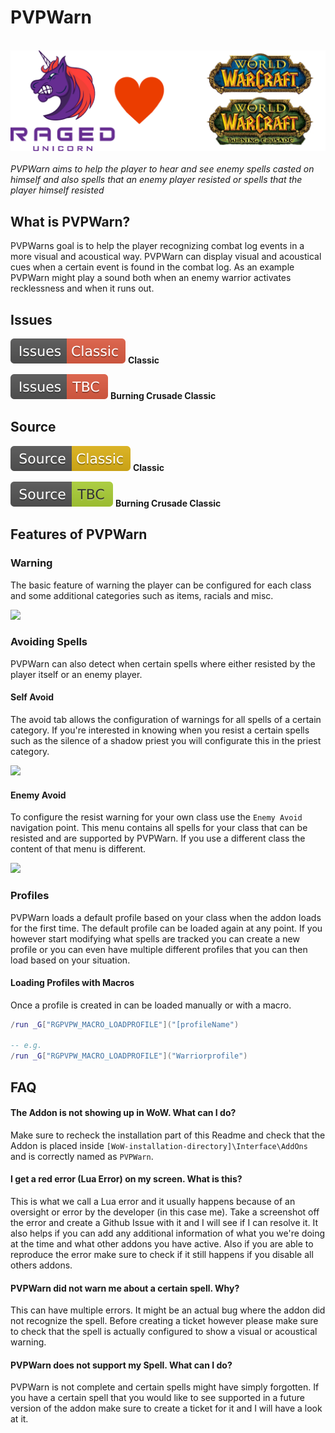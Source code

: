 # PVPWarn
&nbsp;  
![](https://raw.githubusercontent.com/RagedUnicorn/wow-pvpwarn-meta/master/assets/ragedunicorn_love_classic_and_tbc.png)
&nbsp;  
_PVPWarn aims to help the player to hear and see enemy spells casted on himself and also spells that an enemy player resisted or spells that the player himself resisted_

## What is PVPWarn?

PVPWarns goal is to help the player recognizing combat log events in a more visual and acoustical way. PVPWarn can display visual and acoustical cues when a certain event is found in the combat log. As an example PVPWarn might play a sound both when an enemy warrior activates recklessness and when it runs out.

## Issues

[![](https://raw.githubusercontent.com/RagedUnicorn/wow-pvpwarn-meta/master/assets/issues_classic.svg)](https://github.com/RagedUnicorn/wow-classic-pvpwarn/issues) **Classic**

[![](https://raw.githubusercontent.com/RagedUnicorn/wow-pvpwarn-meta/master/assets/issues_bcc.svg)](https://github.com/RagedUnicorn/wow-bcc-pvpwarn/issues) **Burning Crusade Classic**

## Source

[![](https://raw.githubusercontent.com/RagedUnicorn/wow-pvpwarn-meta/master/assets/source_classic.svg)](https://github.com/RagedUnicorn/wow-classic-pvpwarn) **Classic**

[![](https://raw.githubusercontent.com/RagedUnicorn/wow-pvpwarn-meta/master/assets/source_bcc.svg)](https://github.com/RagedUnicorn/wow-bcc-pvpwarn) **Burning Crusade Classic**

## Features of PVPWarn

### Warning

The basic feature of warning the player can be configured for each class and some additional categories such as items, racials and misc.

![](https://raw.githubusercontent.com/RagedUnicorn/wow-pvpwarn-meta/master/assets/pvpwarn_configure_spell.gif)

### Avoiding Spells

PVPWarn can also detect when certain spells where either resisted by the player itself or an enemy player.

#### Self Avoid

The avoid tab allows the configuration of warnings for all spells of a certain category. If you're interested in knowing when you resist a certain spells such as the silence of a shadow priest you will configurate this in the priest category.

![](https://raw.githubusercontent.com/RagedUnicorn/wow-pvpwarn-meta/master/assets/pvpwarn_configure_self_avoid.gif)

#### Enemy Avoid

To configure the resist warning for your own class use the `Enemy Avoid` navigation point. This menu contains all spells for your class that can be resisted and are supported by PVPWarn. If you use a different class the content of that menu is different.

![](https://raw.githubusercontent.com/RagedUnicorn/wow-pvpwarn-meta/master/assets/pvpwarn_configure_enemy_avoid.gif)

### Profiles

PVPWarn loads a default profile based on your class when the addon loads for the first time. The default profile can be loaded again at any point. If you however start modifying what spells are tracked you can create a new profile or you can even have multiple different profiles that you can then load based on your situation.

#### Loading Profiles with Macros

Once a profile is created in can be loaded manually or with a macro.

```lua
/run _G["RGPVPW_MACRO_LOADPROFILE"]("[profileName")

-- e.g.
/run _G["RGPVPW_MACRO_LOADPROFILE"]("Warriorprofile")
```

## FAQ

#### The Addon is not showing up in WoW. What can I do?

Make sure to recheck the installation part of this Readme and check that the Addon is placed inside `[WoW-installation-directory]\Interface\AddOns` and is correctly named as `PVPWarn`.

#### I get a red error (Lua Error) on my screen. What is this?

This is what we call a Lua error and it usually happens because of an oversight or error by the developer (in this case me). Take a screenshot off the error and create a Github Issue with it and I will see if I can resolve it. It also helps if you can add any additional information of what you we're doing at the time and what other addons you have active. Also if you are able to reproduce the error make sure to check if it still happens if you disable all others addons.

#### PVPWarn did not warn me about a certain spell. Why?

This can have multiple errors. It might be an actual bug where the addon did not recognize the spell. Before creating a ticket however please make sure to check that the spell is actually configured to show a visual or acoustical warning.

#### PVPWarn does not support my Spell. What can I do?

PVPWarn is not complete and certain spells might have simply forgotten. If you have a certain spell that you would like to see supported in a future version of the addon make sure to create a ticket for it and I will have a  look at it.
